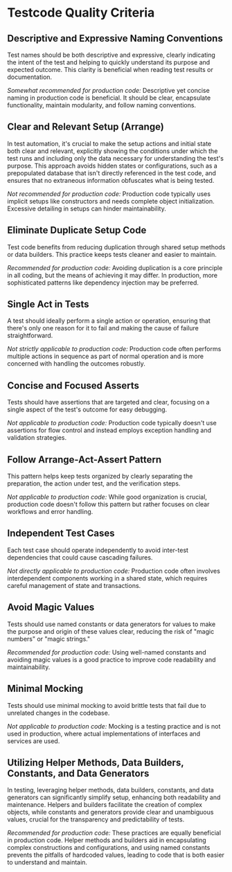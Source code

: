 # Testcode Quality Criteria

## Descriptive and Expressive Naming Conventions
Test names should be both descriptive and expressive, clearly indicating the intent of the test and helping to quickly understand its purpose and expected outcome. This clarity is beneficial when reading test results or documentation.

_Somewhat recommended for production code:_ Descriptive yet concise naming in production code is beneficial. It should be clear, encapsulate functionality, maintain modularity, and follow naming conventions.

## Clear and Relevant Setup (Arrange)
In test automation, it's crucial to make the setup actions and initial state both clear and relevant, explicitly showing the conditions under which the test runs and including only the data necessary for understanding the test's purpose. This approach avoids hidden states or configurations, such as a prepopulated database that isn't directly referenced in the test code, and ensures that no extraneous information obfuscates what is being tested.

_Not recommended for production code:_ Production code typically uses implicit setups like constructors and needs complete object initialization. Excessive detailing in setups can hinder maintainability.

## Eliminate Duplicate Setup Code
Test code benefits from reducing duplication through shared setup methods or data builders. This practice keeps tests cleaner and easier to maintain.

_Recommended for production code:_ Avoiding duplication is a core principle in all coding, but the means of achieving it may differ. In production, more sophisticated patterns like dependency injection may be preferred.

## Single Act in Tests
A test should ideally perform a single action or operation, ensuring that there's only one reason for it to fail and making the cause of failure straightforward.

_Not strictly applicable to production code:_ Production code often performs multiple actions in sequence as part of normal operation and is more concerned with handling the outcomes robustly.

## Concise and Focused Asserts
Tests should have assertions that are targeted and clear, focusing on a single aspect of the test's outcome for easy debugging.

_Not applicable to production code:_ Production code typically doesn't use assertions for flow control and instead employs exception handling and validation strategies.

## Follow Arrange-Act-Assert Pattern
This pattern helps keep tests organized by clearly separating the preparation, the action under test, and the verification steps.

_Not applicable to production code:_ While good organization is crucial, production code doesn't follow this pattern but rather focuses on clear workflows and error handling.

## Independent Test Cases
Each test case should operate independently to avoid inter-test dependencies that could cause cascading failures.

_Not directly applicable to production code:_ Production code often involves interdependent components working in a shared state, which requires careful management of state and transactions.

## Avoid Magic Values
Tests should use named constants or data generators for values to make the purpose and origin of these values clear, reducing the risk of "magic numbers" or "magic strings."

_Recommended for production code:_ Using well-named constants and avoiding magic values is a good practice to improve code readability and maintainability.

## Minimal Mocking
Tests should use minimal mocking to avoid brittle tests that fail due to unrelated changes in the codebase.

_Not applicable to production code:_ Mocking is a testing practice and is not used in production, where actual implementations of interfaces and services are used.

## Utilizing Helper Methods, Data Builders, Constants, and Data Generators
In testing, leveraging helper methods, data builders, constants, and data generators can significantly simplify setup, enhancing both readability and maintenance. Helpers and builders facilitate the creation of complex objects, while constants and generators provide clear and unambiguous values, crucial for the transparency and predictability of tests.

_Recommended for production code:_ These practices are equally beneficial in production code. Helper methods and builders aid in encapsulating complex constructions and configurations, and using named constants prevents the pitfalls of hardcoded values, leading to code that is both easier to understand and maintain.
